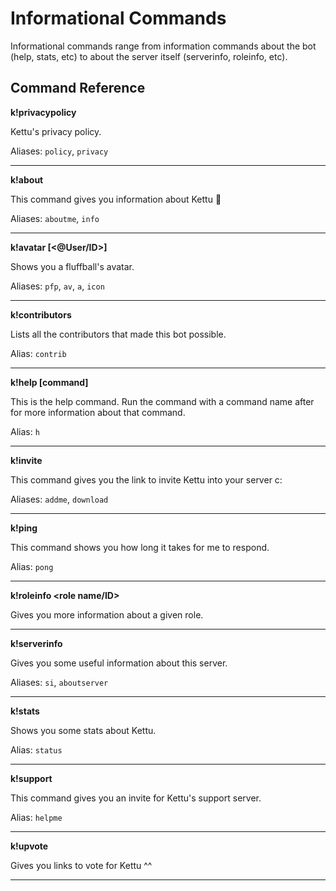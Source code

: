 # Informational Commands

Informational commands range from information commands about the bot (help, stats, etc) to about the server itself (serverinfo, roleinfo, etc).

## Command Reference

**k!privacypolicy**

Kettu's privacy policy.

Aliases: `policy`, `privacy`

-------

**k!about**

This command gives you information about Kettu 🦊

Aliases: `aboutme`, `info`

--------

**k!avatar [<@User/ID>]** 

Shows you a fluffball's avatar.

Aliases: `pfp`, `av`, `a`, `icon`

--------

**k!contributors** 

Lists all the contributors that made this bot possible.

Alias: `contrib`

--------

**k!help [command]** 

This is the help command. Run the command with a command name after for more information about that command.

Alias: `h`

--------

**k!invite** 

This command gives you the link to invite Kettu into your server c:

Aliases: `addme`, `download`

--------

**k!ping** 

This command shows you how long it takes for me to respond.

Alias: `pong`

--------

**k!roleinfo <role name/ID>** 

Gives you more information about a given role.

--------

**k!serverinfo** 

Gives you some useful information about this server.

Aliases: `si`, `aboutserver`

--------

**k!stats** 

Shows you some stats about Kettu.

Alias: `status`

--------

**k!support**

This command gives you an invite for Kettu's support server.

Alias: `helpme`

--------

**k!upvote**

Gives you links to vote for Kettu ^^

--------
